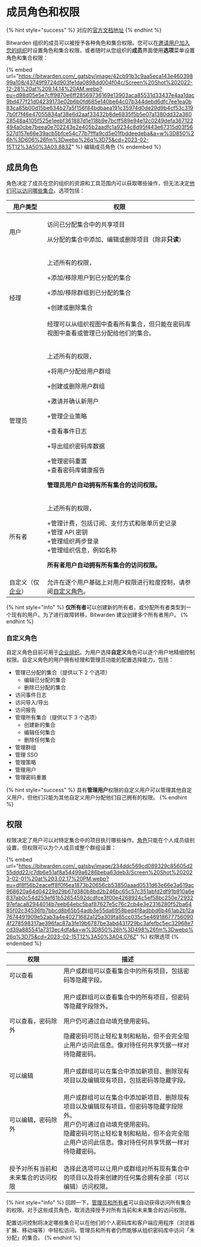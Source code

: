 # 成员角色和权限

{% hint style="success" %}
对应的[官方文档地址](https://bitwarden.com/help/article/user-types-access-control/)
{% endhint %}

Bitwarden 组织的成员可以被授予各种角色和集合权限。您可以在[邀请用户加入您的组织](../../organizations/user-management.md)时设置角色和集合权限，或者随时从您组织的**成员**界面使用**选项**菜单设置角色和集合权限：

{% embed url="https://bitwarden.com/_gatsby/image/42cb91b3c9aa5eca143e46039899a108/43749f9724d903fe1da0898dd004f04c/Screen%20Shot%202022-12-28%20at%209.14.14%20AM.webp?eu=d98d05e5e7cff9870e6ff28569736169e13903aca85531d33437e4aa1dac9bd477f21d04239173e02b6b0fd685e140be64c07b344debd6dfc7ee1ea0b83ca85b00d15be634b27a5f156f84bdbaea191c35974d0de29d9b4cf53c3197b0f7f46e47055834af38e6d2aaf33432b8de6835f5b5e07a1380dd32a36028548a4105f525e1eebf361887d1e118b9e7bcff589e94e12c0249defa367122494a0cbe7beea0e702243e2e405b2aadfc1a9234c8d95f443e67315d03f56527d157e66e39acb5bfce54c77b7fffa9cd5e01fbddeedeba&a=w%3D850%26h%3D606%26fm%3Dwebp%26q%3D75&cd=2023-02-15T12%3A50%3A03.883Z" %}
编辑成员角色
{% endembed %}

## 成员角色 <a href="#member-roles" id="member-roles"></a>

角色决定了成员在您的组织的资源和工具范围内可以获取哪些操作，但无法决定[他们可以访问哪些集合](member-roles-and-permissions.md#permissions)。选项包括：

| 用户类型                                                                                                   | 权限                                                                                                                                                                                     |
| ------------------------------------------------------------------------------------------------------ | -------------------------------------------------------------------------------------------------------------------------------------------------------------------------------------- |
| 用户                                                                                                     | <p>访问已分配集合中的共享项目</p><p>从分配的集合中添加、编辑或删除项目（除非<strong>只读</strong>）</p>                                                                                                                    |
| 经理                                                                                                     | <p>上述所有的权限，</p><p>+添加/移除用户到已分配的集合</p><p>+添加/移除群组到已分配的集合</p><p>+创建或删除集合<br><br>经理可以从组织视图中查看所有集合，但只能在密码库视图中查看或管理已分配给他们的集合。</p>                                                           |
| 管理员                                                                                                    | <p>上述所有的权限，</p><p>+将用户分配给用户群组</p><p>+创建或删除用户群组</p><p>+邀请并确认新用户</p><p>+管理企业策略</p><p>+查看事件日志</p><p>+导出组织密码库数据</p><p>+管理密码重置<br>+查看密码库健康报告</p><p><strong>管理员用户自动拥有所有集合的访问权限。</strong></p> |
| 所有者                                                                                                    | <p>上述所有的权限，</p><p>+管理计费，包括订阅、支付方式和账单历史记录<br>+管理 API 密钥<br>+管理组织两步登录<br>+管理组织信息，例如名称</p><p><strong>所有者用户自动拥有所有集合的访问权限。</strong></p>                                                     |
| 自定义（仅[企业](../../plans-and-pricing/password-manager/about-bitwarden-plans.md#enterprise-organizations)） | 允许在逐个用户基础上对用户权限进行粒度控制，请参阅[自定义角色](member-roles-and-permissions.md#custom-role)。                                                                                                         |

{% hint style="info" %}
**仅所有者**可以创建新的所有者，或分配所有者类型到一个现有的用户。为了进行故障转移，Bitwarden 建议创建多个所有者用户。
{% endhint %}

### 自定义角色 <a href="#custom-role" id="custom-role"></a>

自定义角色目前可用于[企业组织](../../plans-and-pricing/password-manager/about-bitwarden-plans.md#enterprise-organizations)。为用户选择**自定义**角色可以逐个用户地精细控制权限。自定义角色的用户拥有经理和管理员功能的配置选择能力，包括：

* 管理已分配的集合（提供以下 2 个选项）
  * 编辑已分配的集合
  * 删除已分配的集合
* 访问事件日志
* 访问导入/导出
* 访问报告
* 管理所有集合（提供以下 3 个选项）
  * 创建新的集合
  * 编辑任何集合
  * 删除任何集合
* 管理群组
* 管理 SSO
* 管理策略
* 管理用户
* 管理密码重置

{% hint style="success" %}
具有**管理用户**权限的自定义用户可以管理其他自定义用户，但他们只能为其他自定义用户分配他们自己拥有的权限。
{% endhint %}

## 权限 <a href="#permissions" id="permissions"></a>

权限决定了用户可以对特定集合中的项目执行哪些操作。[角色](member-roles-and-permissions.md#member-roles)只能在个人成员级别设置，但权限可以为个人成员或整个群组设置：

{% embed url="https://bitwarden.com/_gatsby/image/234ddc569cd089329c85605d255ddd22/c7db6e51af8a54499a6286beba63deb3/Screen%20Shot%202023-02-01%20at%203.02.17%20PM.webp?eu=df8f56b2eaceff8f0f6ea1873b20656cb53850aaad0531d63e66e3a619ac968620a64d04229d29b67d380b8bd2b246bc65c57c351abfd2df91b910a6e837ab0c54d253ef61b52654592dcdfce3f00e4268924c5ef58bc250e7293297efaca82944014b7eeb64ebc5baf87627e5c76c2cb4e3e2316280f52ba6485f02c34536fb7bbcd8b65b54adb3e55da6958bed4f8adbbd6b461ab2b12a7674491909e52ab3a4e40271682a125a309fa85cc035c5e469186777560904f278598317ae396fac87a3fe19b6787be3abd431729bc3afefbc5ec32968e7cd39a885541a7313ec4dfa&a=w%3D850%26h%3D498%26fm%3Dwebp%26q%3D75&cd=2023-02-15T12%3A50%3A04.076Z" %}
权限选项
{% endembed %}

| 权限                | 描述                                                                                                                          |
| ----------------- | --------------------------------------------------------------------------------------------------------------------------- |
| 可以查看              | 用户或群组可以查看集合中的所有项目，包括密码等隐藏字段。                                                                                                |
| 可以查看，密码除外         | <p>用户或群组可以查看集合中的所有项目，但密码等隐藏字段除外。</p><p>用户仍可通过自动填充使用密码。</p><p>隐藏密码可防止轻松复制​​和粘贴，但不会完全阻止用户访问此信息。像对待任何共享凭据一样对待隐藏密码。</p>         |
| 可以编辑              | 用户或群组可以在集合中添加新项目、删除现有项目以及编辑现有项目，包括密码等隐藏字段。                                                                                  |
| 可以编辑，密码除外         | <p>用户或群组可以在集合中添加新项目、删除现有项目以及编辑现有项目，但密码等隐藏字段除外。<br>用户仍可通过自动填充使用密码。<br>隐藏密码可防止轻松复制​​和粘贴，但不会完全阻止用户访问此信息。像对待任何共享凭据一样对待隐藏密码。</p> |
| 授予对所有当前和未来集合的访问权限 | 选择此选项可以让用户或群组对所有现有集合中的项目以及将来创建的任何集合拥有全部（可以编辑）访问权限。                                                                          |

{% hint style="info" %}
回顾一下，[管理员和所有者](member-roles-and-permissions.md#member-roles)可以自动获得访问所有集合的权限。对于这些成员角色，取消选择授予对所有当前和未来集合的访问权限。

配置访问控制将决定哪些集合可以在他们的个人密码库和客户端应用程序（浏览器扩展、移动端等）中轻松访问。管理员和所有者仍然能够从组织密码库中访问「未分配」的集合。
{% endhint %}
